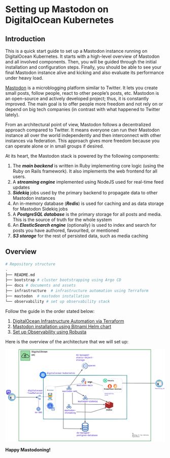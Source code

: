 # Setting up Mastodon on DigitalOcean Kubernetes

## Introduction

This is a quick start guide to set up a Mastodon instance running on DigitalOcean Kubernetes. It starts with a high-level overview of Mastodon and all involved components. Then, you will be guided through the initial installation and configuration steps. Finally, you should be able to see your final Mastodon instance alive and kicking and also evaluate its performance under heavy load.

[Mastodon](https://docs.joinmastodon.org) is a microblogging platform similar to Twitter. It lets you create small posts, follow people, react to other people’s posts, etc. Mastodon is an open-source and actively developed project; thus, it is constantly improved. The main goal is to offer people more freedom and not rely on or depend on big tech companies (in contrast with what happened to Twitter lately).

From an architectural point of view, Mastodon follows a decentralized approach compared to Twitter. It means everyone can run their Mastodon instance all over the world independently and then interconnect with other instances via federation. This approach gives more freedom because you can operate alone or in small groups if desired.

At its heart, the Mastodon stack is powered by the following components:

1. The ***main backend*** is written in Ruby implementing core logic (using the Ruby on Rails framework). It also implements the web frontend for all users.
2. A ***streaming engine*** implemented using NodeJS used for real-time feed updates
3. ***Sidekiq*** jobs used by the primary backend to propagate data to other Mastodon instances
4. An in-memory database (***Redis***) is used for caching and as data storage for Mastodon Sidekiq jobs
5. A ***PostgreSQL database*** is the primary storage for all posts and media. This is the source of truth for the whole system
6. An ***ElasticSearch engine*** (optionally) is used to index and search for posts you have authored, favourited, or mentioned
7. ***S3 storage*** for the rest of persisted data, such as media caching

## Overview

```bash
# Repository structure
.
├── README.md
├── bootstrap # cluster bootstrapping using Argo CD
├── docs # documents and assets
├── infrastructure  # infrastructure automation using Terraform
├── mastodon  # mastodon installation 
└── observability # set up observability stack
```
Follow the guide in the order stated below:
1. [DigitalOcean Infrastructure Automation via Terraform ](./infrastructure/terraform/README.md)
2. [Mastodon installation using Bitnami Helm chart](./mastodon/README.md)
3. [Set up Observability using Robusta](./observability/README.md)

Here is the overview of the architecture that we will set up:

<!-- <img src="./docs/assets/mok-overview.png" alt="mok-overview" width=800 height=450/> -->
![mok-overview](./docs/assets/mok-overview.png)

**Happy Mastodoning!**
